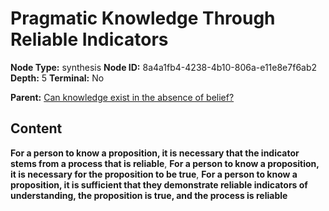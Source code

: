 # Pragmatic Knowledge Through Reliable Indicators

**Node Type:** synthesis
**Node ID:** 8a4a1fb4-4238-4b10-806a-e11e8e7f6ab2
**Depth:** 5
**Terminal:** No

**Parent:** [Can knowledge exist in the absence of belief?](can-knowledge-exist-in-the-absence-of-belief-antithesis-0f118289-b558-4226-a7d8-270b3443bca5.md)

## Content

**For a person to know a proposition, it is necessary that the indicator stems from a process that is reliable**, **For a person to know a proposition, it is necessary for the proposition to be true**, **For a person to know a proposition, it is sufficient that they demonstrate reliable indicators of understanding, the proposition is true, and the process is reliable**
